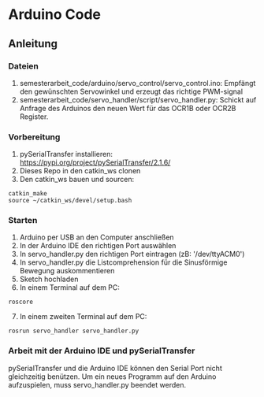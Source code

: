 # Arduino Code

## Anleitung

### Dateien
1. semesterarbeit_code/arduino/servo_control/servo_control.ino: 
Empfängt den gewünschten Servowinkel und erzeugt das richtige PWM-signal
2. semesterarbeit_code/servo_handler/script/servo_handler.py: 
Schickt auf Anfrage des Arduinos den neuen Wert für das OCR1B oder OCR2B Register.

### Vorbereitung
1. pySerialTransfer installieren: https://pypi.org/project/pySerialTransfer/2.1.6/
2. Dieses Repo in den catkin_ws clonen
3. Den catkin_ws bauen und sourcen: 
```
catkin_make
source ~/catkin_ws/devel/setup.bash
``` 

### Starten
1. Arduino per USB an den Computer anschließen
2. In der Arduino IDE den richtigen Port auswählen
3. In servo_handler.py den richtigen Port eintragen (zB: '/dev/ttyACM0')
4. In servo_handler.py die Listcomprehension für die Sinusförmige Bewegung auskommentieren
5. Sketch  hochladen
6. In einem Terminal auf dem PC: 
```
roscore
```
7. In einem zweiten Terminal auf dem PC:
```
rosrun servo_handler servo_handler.py
```

### Arbeit mit der Arduino IDE und pySerialTransfer

pySerialTransfer und die Arduino IDE können den Serial Port nicht gleichzeitig benützen. 
Um ein neues Programm auf den Arduino aufzuspielen, muss servo_handler.py beendet werden.
